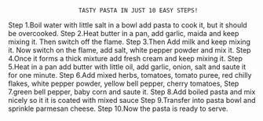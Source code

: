 						TASTY PASTA IN JUST 10 EASY STEPS!

Step 1.Boil water with little salt in a bowl add pasta to cook it, but it should be overcooked.
Step 2.Heat butter in a pan, add garlic, maida and keep mixing it. Then switch off the flame.
Step 3.Then Add milk and keep mixing it. Now switch on the flame, add salt, white pepper powder and mix it.
Step 4.Once it forms a thick mixture add fresh cream and keep mixing it.
Step 5.Heat in a pan add butter with little oil, add garlic, onion, salt and saute it for one minute.
Step 6.Add mixed herbs, tomatoes, tomato puree, red chilly flakes, white pepper powder, yellow bell pepper, cherry tomatoes, 
Step 7.green bell pepper, baby corn and saute it.
Step 8.Add boiled pasta and mix nicely so it it is coated with mixed sauce
Step 9.Transfer into pasta bowl and sprinkle parmesan cheese.
Step 10.Now the pasta is ready to serve.